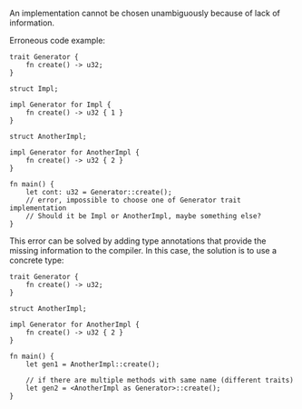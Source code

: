 An implementation cannot be chosen unambiguously because of lack of information.

Erroneous code example:

```compile_fail,E0283
trait Generator {
    fn create() -> u32;
}

struct Impl;

impl Generator for Impl {
    fn create() -> u32 { 1 }
}

struct AnotherImpl;

impl Generator for AnotherImpl {
    fn create() -> u32 { 2 }
}

fn main() {
    let cont: u32 = Generator::create();
    // error, impossible to choose one of Generator trait implementation
    // Should it be Impl or AnotherImpl, maybe something else?
}
```

This error can be solved by adding type annotations that provide the missing
information to the compiler. In this case, the solution is to use a concrete
type:

```
trait Generator {
    fn create() -> u32;
}

struct AnotherImpl;

impl Generator for AnotherImpl {
    fn create() -> u32 { 2 }
}

fn main() {
    let gen1 = AnotherImpl::create();

    // if there are multiple methods with same name (different traits)
    let gen2 = <AnotherImpl as Generator>::create();
}
```
